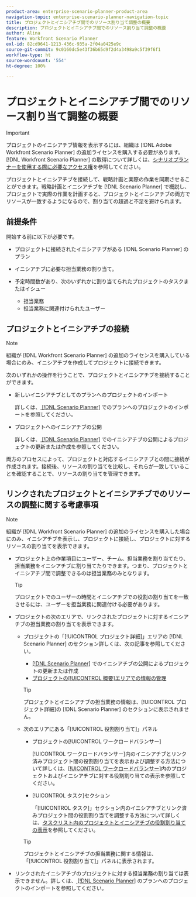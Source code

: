 ```yaml
---
product-area: enterprise-scenario-planner-product-area
navigation-topic: enterprise-scenario-planner-navigation-topic
title: プロジェクトとイニシアチブ間でのリソース割り当て調整の概要
description: プロジェクトとイニシアチブ間でのリソース割り当て調整の概要
author: Alina
feature: Workfront Scenario Planner
exl-id: 82cd9641-1213-436c-935a-2f04a0425e9c
source-git-commit: 9c0160dc5e43f36b65d9f2d4a3498a9c5f39f6f1
workflow-type: ht
source-wordcount: '554'
ht-degree: 100%

---
```


# プロジェクトとイニシアチブ間でのリソース割り当て調整の概要

>[!IMPORTANT]
>
>プロジェクトのイニシアチブ情報を表示するには、組織は [!DNL Adobe Workfront Scenario Planner] の追加ライセンスを購入する必要があります。[!DNL Workfront Scenario Planner] の取得について詳しくは、[シナリオプランナーを使用する際に必要なアクセス権](../scenario-planner/access-needed-to-use-sp.md)を参照してください。

<!--
<p data-mc-conditions="QuicksilverOrClassic.Draft mode">(NOTE: two more articles were added to split content from here according to where the reconciling can happen) </p>
-->

プロジェクトとイニシアチブを接続して、戦略計画と実際の作業を同期させることができます。戦略計画とイニシアチブを [!DNL Scenario Planner] で概説し、プロジェクトで実際の作業を計画すると、プロジェクトとイニシアチブの両方でリソースが一致するようになるので、割り当ての超過と不足を避けられます。

## 前提条件

開始する前に以下が必要です。

* プロジェクトに接続されたイニシアチブがある [!DNL Scenario Planner] のプラン
* イニシアチブに必要な担当業務の割り当て。
* 予定時間数があり、次のいずれかに割り当てられたプロジェクトのタスクまたはイシュー

   * 担当業務
   * 担当業務に関連付けられたユーザー

## プロジェクトとイニシアチブの接続

>[!NOTE]
>
>組織が [!DNL Workfront Scenario Planner] の追加のライセンスを購入している場合にのみ、イニシアチブを作成してプロジェクトに接続できます。

次のいずれかの操作を行うことで、プロジェクトとイニシアチブを接続することができます。

* 新しいイニシアチブとしてのプランへのプロジェクトのインポート

  詳しくは、[ [!DNL Scenario Planner]](../scenario-planner/import-projects-to-plans.md) でのプランへのプロジェクトのインポートを参照してください。

* プロジェクトへのイニシアチブの公開

  詳しくは、[ [!DNL Scenario Planner]](../scenario-planner/publish-scenarios-update-projects.md) でのイニシアチブの公開によるプロジェクトの更新または作成を参照してください。

両方のプロセスによって、プロジェクトと対応するイニシアチブとの間に接続が作成されます。接続後、リソースの割り当てを比較し、それらが一致していることを確認することで、リソースの割り当てを管理できます。

## リンクされたプロジェクトとイニシアチブでのリソースの調整に関する考慮事項

>[!NOTE]
>
>組織が [!DNL Workfront Scenario Planner] の追加のライセンスを購入した場合にのみ、イニシアチブを表示し、プロジェクトに接続し、プロジェクトに対するリソースの割り当てを表示できます。

* プロジェクト上の作業項目にユーザー、チーム、担当業務を割り当てたり、担当業務をイニシアチブに割り当てたりできます。つまり、プロジェクトとイニシアチブ間で調整できるのは担当業務のみとなります。

  >[!TIP]
  >
  >プロジェクトでのユーザーの時間とイニシアチブでの役割の割り当てを一致させるには、ユーザーを担当業務に関連付ける必要があります。

* プロジェクトの次のエリアで、リンクされたプロジェクトに対するイニシアチブの担当業務の割り当てを表示できます。

   * プロジェクトの「[!UICONTROL プロジェクト詳細]」エリアの [!DNL Scenario Planner] のセクション詳しくは、次の記事を参照してください。

      * [ [!DNL Scenario Planner]](../scenario-planner/publish-scenarios-update-projects.md) でのイニシアチブの公開によるプロジェクトの更新または作成
      * [プロジェクトの[!UICONTROL 概要]エリアでの情報の管理](../manage-work/projects/manage-projects/understand-project-overview-area.md)

     >[!TIP]
     >
     >プロジェクトとイニシアチブの担当業務の情報は、[!UICONTROL プロジェクト詳細]の [!DNL Scenario Planner] のセクションに表示されません。

   * 次のエリアにある「[!UICONTROL 役割割り当て]」パネル

      * プロジェクトの[!UICONTROL ワークロードバランサー]

        [!UICONTROL ワークロードバランサー]内のイニシアチブとリンク済みプロジェクト間の役割割り当てを表示および調整する方法について詳しくは、[[!UICONTROL ワークロードバランサー]](../scenario-planner/show-role-allocation-workload-balancer.md)内のプロジェクトおよびイニシアチブに対する役割割り当ての表示を参照してください。

      * [!UICONTROL タスク]セクション

        「[!UICONTROL タスク]」セクション内のイニシアチブとリンク済みプロジェクト間の役割割り当てを調整する方法について詳しくは、[タスクリスト内のプロジェクトとイニシアチブの役割割り当ての表示](../scenario-planner/show-role-allocation-task-list-nwe.md)を参照してください。

     >[!TIP]
     >
     >プロジェクトとイニシアチブの担当業務に関する情報は、「[!UICONTROL 役割割り当て]」パネルに表示されます。

* リンクされたイニシアチブのプロジェクトに対する担当業務の割り当ては表示できません。詳しくは、[ [!DNL Scenario Planner]](../scenario-planner/import-projects-to-plans.md) のプランへのプロジェクトのインポートを参照してください。

  <!--
  <MadCap:conditionalText data-mc-conditions="QuicksilverOrClassic.Draft mode">
  (NOTE: this might change - project job role visibility into initiative)
  </MadCap:conditionalText>
  -->
